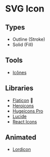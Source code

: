 # SVG Icon

## Types

- Outline (Stroke)
- Solid (Fill)

## Tools

- [Icônes](https://icones.js.org)

## Libraries

- [Flaticon](https://flaticon.com) 🌟
- [Heroicons](https://heroicons.com)
- [Hugeicons Pro](https://hugeicons.pro)
- [Lucide](/lucide.md)
- [React Icons](/react-icons.md)

## Animated

- [Lordicon](https://lordicon.com)
